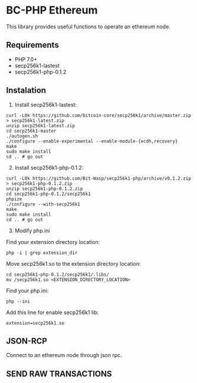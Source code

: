 # BC-PHP Ethereum

This library provides useful functions to operate an ethereum node.

## Requirements

* PHP 7.0+
* secp256k1-lastest
* secp256k1-php-0.1.2

## Instalation

1. Install secp256k1-lastest:

```Shell
curl -L0k https://github.com/bitcoin-core/secp256k1/archive/master.zip > secp256k1-latest.zip
unzip secp256k1-latest.zip
cd secp256k1-master
./autogen.sh
./configure --enable-experimental --enable-module-{ecdh,recovery}
make
sudo make install
cd .. # go out
```

2.  Install secp256k1-php-0.1.2:

```Shell
curl -L0k https://github.com/Bit-Wasp/secp256k1-php/archive/v0.1.2.zip > secp256k1-php-0.1.2.zip
unzip secp256k1-php-0.1.2.zip
cd secp256k1-php-0.1.2/secp256k1
phpize
./configure --with-secp256k1
make
sudo make install
cd .. # go out
```

3. Modify php.ini 

Find your extension directory location:

```Shell
php -i | grep extension_dir
```

Move secp256k1.so to the extension directory location:

```Shell
cd secp256k1-php-0.1.2/secp256k1/.libs/
mv /secp256k1.so <EXTENSION_DIRECTORY_LOCATION>
```

Find your php.ini:

```Shell
php --ini
```

Add this line for enable secp256k1 lib:

```
extension=secp256k1.so
```

## JSON-RCP

Connect to an ethereum node through json rpc.

## SEND RAW TRANSACTIONS